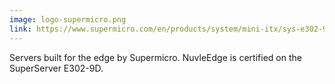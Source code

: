 ```yaml
---
image: logo-supermicro.png
link: https://www.supermicro.com/en/products/system/mini-itx/sys-e302-9d.cfm
---
```


Servers built for the edge by Supermicro. NuvleEdge is certified on the SuperServer E302-9D.
